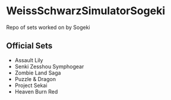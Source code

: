 # WeissSchwarzSimulatorSogeki
Repo of sets worked on by Sogeki

## Official Sets
- Assault Lily
- Senki Zesshou Symphogear
- Zombie Land Saga
- Puzzle & Dragon
- Project Sekai
- Heaven Burn Red
